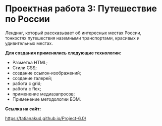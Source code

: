 # Проектная работа 3: Путешествие по России

Лендинг, который рассказывает об интересных местах России, тонкостях путешествия наземными транспортами, красивых и удивительных местах.

**Для создания применялись следующие технологии:**
* Разметка HTML;
* Стили CSS;
* создание ссылок-изображений;
* создание галерей;
* работа с grid;
* работа с flex;
* применение медиазапросов;
* Применение методологии БЭМ.

**Ссылка на сайт:**

https://tatianakud.github.io/Project-6.0/
